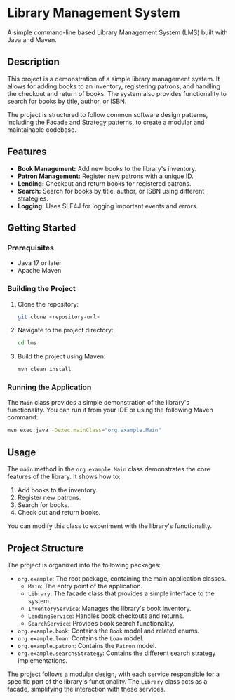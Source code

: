 # Library Management System

A simple command-line based Library Management System (LMS) built with Java and Maven.

## Description

This project is a demonstration of a simple library management system. It allows for adding books to an inventory, registering patrons, and handling the checkout and return of books. The system also provides functionality to search for books by title, author, or ISBN.

The project is structured to follow common software design patterns, including the Facade and Strategy patterns, to create a modular and maintainable codebase.

## Features

-   **Book Management:** Add new books to the library's inventory.
-   **Patron Management:** Register new patrons with a unique ID.
-   **Lending:** Checkout and return books for registered patrons.
-   **Search:** Search for books by title, author, or ISBN using different strategies.
-   **Logging:** Uses SLF4J for logging important events and errors.

## Getting Started

### Prerequisites

-   Java 17 or later
-   Apache Maven

### Building the Project

1.  Clone the repository:
    ```sh
    git clone <repository-url>
    ```
2.  Navigate to the project directory:
    ```sh
    cd lms
    ```
3.  Build the project using Maven:
    ```sh
    mvn clean install
    ```

### Running the Application

The `Main` class provides a simple demonstration of the library's functionality. You can run it from your IDE or using the following Maven command:

```sh
mvn exec:java -Dexec.mainClass="org.example.Main"
```

## Usage

The `main` method in the `org.example.Main` class demonstrates the core features of the library. It shows how to:

1.  Add books to the inventory.
2.  Register new patrons.
3.  Search for books.
4.  Check out and return books.

You can modify this class to experiment with the library's functionality.

## Project Structure

The project is organized into the following packages:

-   `org.example`: The root package, containing the main application classes.
    -   `Main`: The entry point of the application.
    -   `Library`: The facade class that provides a simple interface to the system.
    -   `InventoryService`: Manages the library's book inventory.
    -   `LendingService`: Handles book checkouts and returns.
    -   `SearchService`: Provides book search functionality.
-   `org.example.book`: Contains the `Book` model and related enums.
-   `org.example.loan`: Contains the `Loan` model.
-   `org.example.patron`: Contains the `Patron` model.
-   `org.example.searchsStrategy`: Contains the different search strategy implementations.

The project follows a modular design, with each service responsible for a specific part of the library's functionality. The `Library` class acts as a facade, simplifying the interaction with these services.
